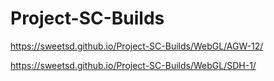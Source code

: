 # Project-SC-Builds

https://sweetsd.github.io/Project-SC-Builds/WebGL/AGW-12/

https://sweetsd.github.io/Project-SC-Builds/WebGL/SDH-1/
